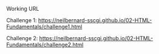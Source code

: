 Working URL

Challenge 1:
https://neilbernard-sscgi.github.io/02-HTML-Fundamentals/challenge1.html

Challenge 2:
https://neilbernard-sscgi.github.io/02-HTML-Fundamentals/challenge2.html

